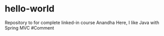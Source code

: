 # hello-world
Repository to for complete linked-in course 
Anandha Here, I like Java with Spring MVC
#Comment
